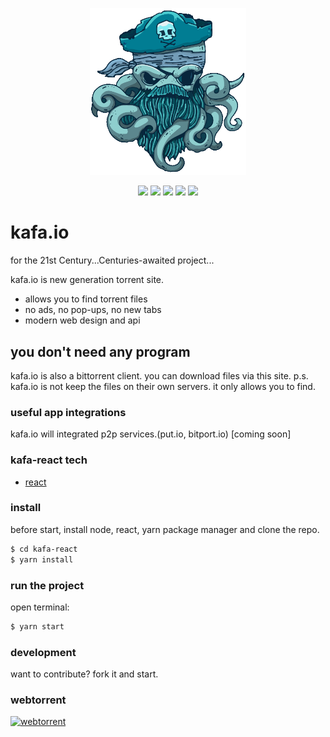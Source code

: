 <p align="center"><img src="https://github.com/cemkiy/kafa-react/blob/development/src/assets/img/logo.gif" width="250"></p>
<p align="center">
    <a href="https://travis-ci.org/cemkiy/kafa-node.svg?branch=development"><img src="https://travis-ci.org/cemkiy/kafa-node.svg?branch=development"></a>
    <a href="https://img.shields.io/badge/code_style-standard-brightgreen.svg)"><img src="https://img.shields.io/badge/code_style-standard-brightgreen.svg"></a>
    <a href="https://snyk.io/test/github/cemkiy/kafa-react/badge.svg"><img src="https://snyk.io/test/github/cemkiy/kafa-react/badge.svg"></a>
    <a href="https://greenkeeper.io/"><img src="https://badges.greenkeeper.io/cemkiy/kafa-react.svg"></a>
    <a href="https://david-dm.org/"><img src="https://david-dm.org/cemkiy/kafa-react.svg"></a>
</p>

# kafa.io

for the 21st Century...Centuries-awaited project...

kafa.io is new generation torrent site.

  - allows you to find torrent files
  - no ads, no pop-ups, no new tabs
  - modern web design and api

## you don't need any program

kafa.io is also a bittorrent client. you can download files via this site.
p.s. kafa.io is not keep the files on their own servers. it only allows you to find.  

### useful app integrations

kafa.io will integrated p2p services.(put.io, bitport.io) [coming soon]

### kafa-react tech

 - [react](https://reactjs.org/)

### install

before start, install node, react, yarn package manager and clone the repo.

```sh
$ cd kafa-react
$ yarn install
```

### run the project
open terminal:

```sh
$ yarn start
```

### development

want to contribute?
fork it and start.

### webtorrent
[![webtorrent](https://webtorrent.io/img/webtorrent-small.png)](https://webtorrent.io/)
